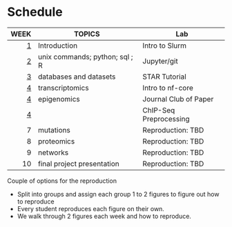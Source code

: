 # Schedule

|             WEEK | TOPICS                         | Lab                    |
| ---------------: | ------------------------------ | ---------------------- |
| [1](./week_1.md) | Introduction                   | Intro to Slurm         |
| [2](./week_2.md) | unix commands; python; sql ; R | Jupyter/git            |
| [3](./week_3.md) | databases and datasets         | STAR Tutorial          |
| [4](./week_4.md) | transcriptomics                | Intro to nf-core       |
| [4](./week_5.md) | epigenomics                    | Journal Club of Paper  |
| [4](./week_6.md) |                                | ChIP-Seq Preprocessing |
|                7 | mutations                      | Reproduction: TBD      |
|                8 | proteomics                     | Reproduction: TBD      |
|                9 | networks                       | Reproduction: TBD      |
|               10 | final project presentation     | Reproduction: TBD      |

Couple of options for the reproduction

- Split into groups and assign each group 1 to 2 figures to figure out how to
  reproduce
- Every student reproduces each figure on their own.
- We walk through 2 figures each week and how to reproduce.
